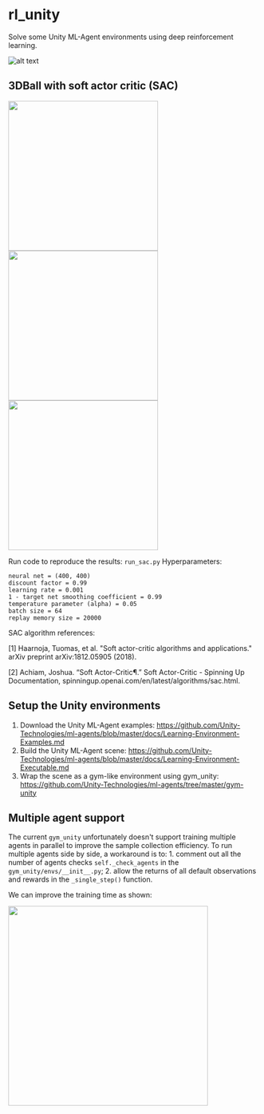 # rl_unity
Solve some Unity ML-Agent environments using deep reinforcement learning.


![alt text](https://user-images.githubusercontent.com/49927412/103162134-405bd900-47a1-11eb-8d0c-0f804a90a264.png)

## 3DBall with soft actor critic (SAC)
<p float="left">
  <img src="https://user-images.githubusercontent.com/49927412/103163688-2082e000-47b6-11eb-9abc-a7dc7ffab8c1.gif" width="300" />
  <img src="https://user-images.githubusercontent.com/49927412/103163689-224ca380-47b6-11eb-807f-d2fc60baf3d0.gif" width="300" /> 
  <img src="https://user-images.githubusercontent.com/49927412/103175606-fa922580-481f-11eb-9903-cb92c3028d3b.png" width="300" />
</p>

Run code to reproduce the results: ```run_sac.py```
Hyperparameters:
```
neural net = (400, 400)
discount factor = 0.99
learning rate = 0.001 
1 - target net smoothing coefficient = 0.99
temperature parameter (alpha) = 0.05
batch size = 64
replay memory size = 20000
```

SAC algorithm references: 

<a id="1">[1]</a> 
Haarnoja, Tuomas, et al. "Soft actor-critic algorithms and applications." arXiv preprint arXiv:1812.05905 (2018).

<a id="2">[2]</a> 
Achiam, Joshua. “Soft Actor-Critic¶.” Soft Actor-Critic - Spinning Up Documentation, spinningup.openai.com/en/latest/algorithms/sac.html. 

## Setup the Unity environments

1. Download the Unity ML-Agent examples:
https://github.com/Unity-Technologies/ml-agents/blob/master/docs/Learning-Environment-Examples.md
2. Build the Unity ML-Agent scene:
https://github.com/Unity-Technologies/ml-agents/blob/master/docs/Learning-Environment-Executable.md
3. Wrap the scene as a gym-like environment using gym_unity:
https://github.com/Unity-Technologies/ml-agents/tree/master/gym-unity

## Multiple agent support

The current ```gym_unity``` unfortunately doesn't support training multiple agents in parallel to improve the sample collection efficiency. To run multiple agents side by side, a workaround is to: 1. comment out all the number of agents checks ```self._check_agents``` in the ```gym_unity/envs/__init__.py```; 2. allow the returns of all default observations and rewards in the ```_single_step()``` function.

We can improve the training time as shown:
<p float="left">
  <img src="https://github.com/yg-smile/rl_unity/files/5859917/3DBall_res.pdf" width="400" />
</p>

